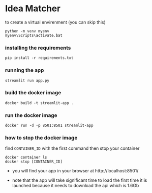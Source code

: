 # Idea Matcher


to create a virtual envirenment (you can skip this)
```
python -m venv myenv
myenv\Scripts\activate.bat
```

### installing the requirements
```
pip install -r requirements.txt
```

### running the app 
```
streamlit run app.py
```


### build the docker image
```
docker build -t streamlit-app .
```

### run the docker image
```
docker run -d -p 8501:8501 streamlit-app
```

### how to stop the docker image 
find `CONTAINER_ID` with the first command then stop your container
```
docker container ls
docker stop [CONTAINER_ID]
```



* you will find your app in your browser at http://localhost:8501/

* note that the app will take significant time to load the first time it is launched because it needs to download the api which is 1.6Gb 